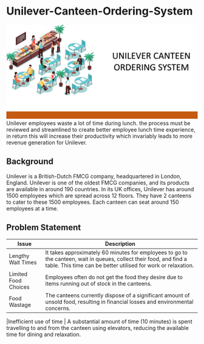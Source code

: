 # Unilever-Canteen-Ordering-System
![](home_screen.PNG)
Unilever employees waste a lot of time during lunch. the process must be reviewed and streamlined to create better employee lunch time experience, in return this will increase their productivity which invariably leads to more revenue generation for Unilever.

## Background 
Unilever is a British-Dutch FMCG company, headquartered in London, England. Unilever is one of the oldest FMCG companies, and its products are available in around 190 countries. In its UK offices, Unilever has around 1500 employees which are spread across 12 floors. They have 2 canteens to cater to these 1500 employees. Each canteen can seat around 150 employees at a time.

## Problem Statement

| Issue                            | Description                                                                                                      |
|----------------------------------|------------------------------------------------------------------------------------------------------------------|
| Lengthy Wait Times               | It takes approximately 60 minutes for employees to go to the canteen, wait in queues, collect their food, and find a table. This time can be better utilised for work or relaxation. |
| Limited Food Choices             | Employees often do not get the food they desire due to items running out of stock in the canteens.                  |
| Food Wastage                     | The canteens currently dispose of a significant amount of unsold food, resulting in financial losses and environmental concerns. |

|Inefficient use of time           |  A substantial amount of time (10 minutes) is spent travelling to and from the canteen using elevators, reducing the available time for                                         dining and relaxation.




